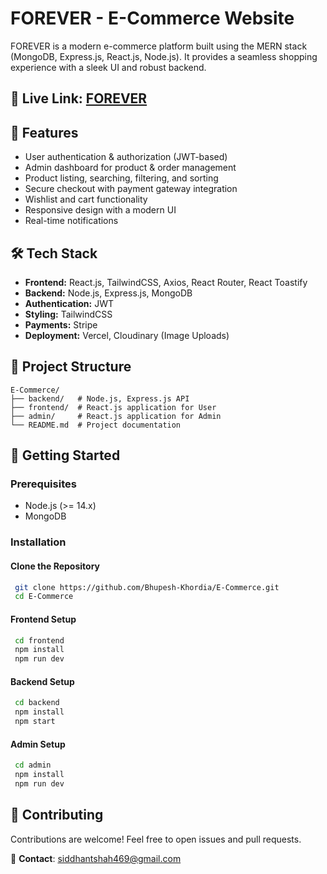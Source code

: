 # FOREVER - E-Commerce Website

FOREVER is a modern e-commerce platform built using the MERN stack (MongoDB, Express.js, React.js, Node.js). It provides a seamless shopping experience with a sleek UI and robust backend.

## 🔗 **Live Link:** [FOREVER](https://ecommerce-app-frontend-smoky.vercel.app/)


## 🚀 Features

- User authentication & authorization (JWT-based)
- Admin dashboard for product & order management
- Product listing, searching, filtering, and sorting
- Secure checkout with payment gateway integration
- Wishlist and cart functionality
- Responsive design with a modern UI
- Real-time notifications

## 🛠 Tech Stack

- **Frontend:** React.js, TailwindCSS, Axios, React Router, React Toastify
- **Backend:** Node.js, Express.js, MongoDB
- **Authentication:** JWT
- **Styling:** TailwindCSS
- **Payments:**  Stripe
- **Deployment:** Vercel, Cloudinary (Image Uploads)

## 📂 Project Structure

```
E-Commerce/
├── backend/   # Node.js, Express.js API
├── frontend/  # React.js application for User
├── admin/     # React.js application for Admin
└── README.md  # Project documentation
```

## 🚀 Getting Started

### Prerequisites

- Node.js (>= 14.x)
- MongoDB

### Installation

#### Clone the Repository

```sh
 git clone https://github.com/Bhupesh-Khordia/E-Commerce.git
 cd E-Commerce
```

#### Frontend Setup

```sh
 cd frontend
 npm install
 npm run dev
```

#### Backend Setup

```sh
 cd backend
 npm install
 npm start
```

#### Admin Setup

```sh
 cd admin
 npm install
 npm run dev
```

## 🌟 Contributing

Contributions are welcome! Feel free to open issues and pull requests.

📧 **Contact**: [siddhantshah469@gmail.com](mailto:siddhantshah469@gmail.com)
